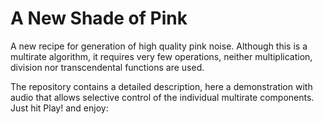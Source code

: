 A New Shade of Pink
==============

A new recipe for generation of high quality pink noise. 
Although this is a multirate algorithm, it requires very few operations,
neither multiplication, division nor transcendental functions are used. 

The repository contains a detailed description, here a demonstration with audio that allows selective control of the individual multirate components.
Just hit Play! and enjoy:
   
    
<script>
var draw = 0;
var img;


var noisy   = 0;
var newnoisy= 0;
var newmask = 0x1FFF;
var mask    = 0x1FFF;
var offset  = 0;



function makemask()
{
  	var i,Text="Mask:",m=0;
	for (i=0; i<13; i++)
        if (document.sources.elements[i].checked)
            m |= (1<<i);
    newmask = m;
    fplot();
}
document.write('<form name="sources">\n');
for(var i=0; i<13; i++)
{
	var k = 12-i;
	if(k != 0) 

document.write('<input type=checkbox checked onClick="makemask()">&nbsp' + k + '&nbsp\n');
 	else	document.write('&nbsp<input type=checkbox checked onClick="makemask()">&nbspFIR&nbsp\n');
}
document.write('&nbsp<input type=checkbox onClick="noisectl()">&nbspPlay!\n');
document.write('</form>\n');

var nreg = 0xD0D0FACE;
var lfsr = 0xD0D0FACE;
var dec  = 0x0CCC;
var inc  = 0x0CCC;
var accu = 0;
var cnt = 0;

var pseq = [
            0x00,0x80,0x40,0x80,0x20,0x80,0x40,0x80,0x10,0x80,0x40,0x80,0x20,0x80,0x40,0x80,
            0x08,0x80,0x40,0x80,0x20,0x80,0x40,0x80,0x10,0x80,0x40,0x80,0x20,0x80,0x40,0x80,
            0x04,0x80,0x40,0x80,0x20,0x80,0x40,0x80,0x10,0x80,0x40,0x80,0x20,0x80,0x40,0x80,
            0x08,0x80,0x40,0x80,0x20,0x80,0x40,0x80,0x10,0x80,0x40,0x80,0x20,0x80,0x40,0x80,
            0x02,0x80,0x40,0x80,0x20,0x80,0x40,0x80,0x10,0x80,0x40,0x80,0x20,0x80,0x40,0x80,
            0x08,0x80,0x40,0x80,0x20,0x80,0x40,0x80,0x10,0x80,0x40,0x80,0x20,0x80,0x40,0x80,
            0x04,0x80,0x40,0x80,0x20,0x80,0x40,0x80,0x10,0x80,0x40,0x80,0x20,0x80,0x40,0x80,
            0x08,0x80,0x40,0x80,0x20,0x80,0x40,0x80,0x10,0x80,0x40,0x80,0x20,0x80,0x40,0x80,
            0x01,0x80,0x40,0x80,0x20,0x80,0x40,0x80,0x10,0x80,0x40,0x80,0x20,0x80,0x40,0x80,
            0x08,0x80,0x40,0x80,0x20,0x80,0x40,0x80,0x10,0x80,0x40,0x80,0x20,0x80,0x40,0x80,
            0x04,0x80,0x40,0x80,0x20,0x80,0x40,0x80,0x10,0x80,0x40,0x80,0x20,0x80,0x40,0x80,
            0x08,0x80,0x40,0x80,0x20,0x80,0x40,0x80,0x10,0x80,0x40,0x80,0x20,0x80,0x40,0x80,
            0x02,0x80,0x40,0x80,0x20,0x80,0x40,0x80,0x10,0x80,0x40,0x80,0x20,0x80,0x40,0x80,
            0x08,0x80,0x40,0x80,0x20,0x80,0x40,0x80,0x10,0x80,0x40,0x80,0x20,0x80,0x40,0x80,
            0x04,0x80,0x40,0x80,0x20,0x80,0x40,0x80,0x10,0x80,0x40,0x80,0x20,0x80,0x40,0x80,
            0x08,0x80,0x40,0x80,0x20,0x80,0x40,0x80,0x10,0x80,0x40,0x80,0x20,0x80,0x40,0x80
            ];

//var pfir = [1.19952,0.1639427,0,0.0199870,0,0.0086181,0,0.0051455];
//var pfir =   [1.19016147,0.16090963,0.00209673,0.02437414,-0.00142806,0.00633615,0.00072911,0.00323382];
var pfir8 =  [1.190303,0.162685,0.002433,0.025560,-0.001321,0.007357,0.002008,0.004408];
var pfir9 =  [1.190866,0.162774,0.002376,0.025599,-0.001364,0.007410,0.001939,0.004590,-0.001298];
var pfir10 = [1.191811,0.163642,0.003218,0.026382,-0.000618,0.008099,0.002588,0.005224,-0.000781,0.001425];
var pfir12 = [1.190566,0.162580,0.002208,0.025475,-0.001522,0.007322,0.001774,0.004529,-0.001561,0.000776,-0.000486,0.002017];

var pfir = pfir8;

var pfirtab = new Array();
var pflta   = new Array();
var pfltb   = new Array();
var pfirscale = 2048.0/65536.0;	//4096.0/65536.0;

var pscale   = 1.0/65536.0;

// precalculate all possible 8-tap fir outputs
for(var i=0; i<256; i++)
{
	var p = 0;
	for(var m=0; m<8; m++)
	{
		if(i & (1<<m))	p += pfir8[m];
        else            p -= pfir8[m];
    }
	pfirtab[i] = p * pfirscale ;
}

// precalculate all possible 12-tap fir outputs
for(var i=0; i<0x40; i++)
{
	var a = 0,b = 0;
	for(var m=0; m<6; m++)
	{
		if(i & (1<<m))
		{	
			a += pfir12[m];
			b += pfir12[m+6];
		}
        else
        {	
			a -= pfir12[m];
			b -= pfir12[m+6];
		}
        
    }
	pflta[i] = a * pfirscale ;
	pfltb[i] = b * pfirscale ;
}

/*
// pink noise generator
pink = function(e)
{
    var leftOut = e.outputBuffer.getChannelData(0);
    var rightOut = e.outputBuffer.getChannelData(1);
    
    var bit;
	
    for (var i = 0; i < leftOut.length; i += 16)
    {
        bit = lfsr >> 31;
        dec &= ~pseq[cnt];
        lfsr <<= 1;
        dec |= inc & pseq[cnt];
        inc ^= bit & pseq[cnt];
        accu -= dec;
        lfsr ^= bit & 0x46000001;
        accu += inc;
		leftOut[i] = accu * pscale + pflta[lfsr & 0x3F] + pfltb[lfsr >> 6 & 0x3F];
        
		cnt = (cnt + 1) & 0x0FF;
        
 		bit   = lfsr >> 31;        dec &= ~0x0800;
        lfsr <<= 1;                dec |= inc & 0x0800;
        inc ^= bit  & 0x0800;      accu -= dec;
        lfsr ^= bit & 0x46000001;  accu += inc;
		leftOut[i+1] = accu * pscale + pflta[lfsr & 0x3F] + pfltb[lfsr >> 6 & 0x3F];
        
		bit   = lfsr >> 31;        dec &= ~0x0400;
        lfsr <<= 1;                dec |= inc & 0x0400;
        inc ^= bit  & 0x0400;      accu -= dec;
        lfsr ^= bit & 0x46000001;  accu += inc;
		leftOut[i+2] = accu * pscale + pflta[lfsr & 0x3F] + pfltb[lfsr >> 6 & 0x3F];
        
		bit   = lfsr >> 31;        dec &= ~0x0800;
        lfsr <<= 1;                dec |= inc & 0x0800;
        inc ^= bit  & 0x0800;      accu -= dec;
        lfsr ^= bit & 0x46000001;  accu += inc;
		leftOut[i+3] = accu * pscale + pflta[lfsr & 0x3F] + pfltb[lfsr >> 6 & 0x3F];
        
		bit   = lfsr >> 31;        dec &= ~0x0200;
        lfsr <<= 1;                dec |= inc & 0x0200;
        inc ^= bit  & 0x0200;      accu -= dec;
        lfsr ^= bit & 0x46000001;  accu += inc;
		leftOut[i+4] = accu * pscale + pflta[lfsr & 0x3F] + pfltb[lfsr >> 6 & 0x3F];
        
		bit   = lfsr >> 31;        dec &= ~0x0800;
        lfsr <<= 1;                dec |= inc & 0x0800;
        inc ^= bit  & 0x0800;      accu -= dec;
        lfsr ^= bit & 0x46000001;  accu += inc;
		leftOut[i+5] = accu * pscale + pflta[lfsr & 0x3F] + pfltb[lfsr >> 6 & 0x3F];
        
		bit   = lfsr >> 31;        dec &= ~0x0400;
        lfsr <<= 1;                dec |= inc & 0x0400;
        inc ^= bit  & 0x0400;      accu -= dec;
        lfsr ^= bit & 0x46000001;  accu += inc;
		leftOut[i+6] = accu * pscale + pflta[lfsr & 0x3F] + pfltb[lfsr >> 6 & 0x3F];
        
		bit   = lfsr >> 31;        dec &= ~0x0800;
        lfsr <<= 1;                dec |= inc & 0x0800;
        inc ^= bit  & 0x0800;      accu -= dec;
        lfsr ^= bit & 0x46000001;  accu += inc;
		leftOut[i+7] = accu * pscale + pflta[lfsr & 0x3F] + pfltb[lfsr >> 6 & 0x3F];
        
		bit   = lfsr >> 31;        dec &= ~0x0100;
        lfsr <<= 1;                dec |= inc & 0x0100;
        inc ^= bit  & 0x0100;      accu -= dec;
        lfsr ^= bit & 0x46000001;  accu += inc;
		leftOut[i+8] = accu * pscale + pflta[lfsr & 0x3F] + pfltb[lfsr >> 6 & 0x3F];
        
		bit   = lfsr >> 31;        dec &= ~0x0800;
        lfsr <<= 1;                dec |= inc & 0x0800;
        inc ^= bit  & 0x0800;      accu -= dec;
        lfsr ^= bit & 0x46000001;  accu += inc;
		leftOut[i+9] = accu * pscale + pflta[lfsr & 0x3F] + pfltb[lfsr >> 6 & 0x3F];
        
		bit   = lfsr >> 31;        dec &= ~0x0400;
        lfsr <<= 1;                dec |= inc & 0x0400;
        inc ^= bit  & 0x0400;      accu -= dec;
        lfsr ^= bit & 0x46000001;  accu += inc;
		leftOut[i+10] = accu * pscale + pflta[lfsr & 0x3F] + pfltb[lfsr >> 6 & 0x3F];
        
		bit   = lfsr >> 31;        dec &= ~0x0800;
        lfsr <<= 1;                dec |= inc & 0x0800;
        inc ^= bit  & 0x0800;      accu -= dec;
        lfsr ^= bit & 0x46000001;  accu += inc;
		leftOut[i+11] = accu * pscale + pflta[lfsr & 0x3F] + pfltb[lfsr >> 6 & 0x3F];
        
		bit   = lfsr >> 31;        dec &= ~0x0200;
        lfsr <<= 1;                dec |= inc & 0x0200;
        inc ^= bit  & 0x0200;      accu -= dec;
        lfsr ^= bit & 0x46000001;  accu += inc;
		leftOut[i+12] = accu * pscale + pflta[lfsr & 0x3F] + pfltb[lfsr >> 6 & 0x3F];
        
		bit   = lfsr >> 31;        dec &= ~0x0800;
        lfsr <<= 1;                dec |= inc & 0x0800;
        inc ^= bit  & 0x0800;      accu -= dec;
        lfsr ^= bit & 0x46000001;  accu += inc;
		leftOut[i+13] = accu * pscale + pflta[lfsr & 0x3F] + pfltb[lfsr >> 6 & 0x3F];
        
		bit   = lfsr >> 31;        dec &= ~0x0400;
        lfsr <<= 1;                dec |= inc & 0x0400;
        inc ^= bit  & 0x0400;      accu -= dec;
        lfsr ^= bit & 0x46000001;  accu += inc;
		leftOut[i+14] = accu * pscale + pflta[lfsr & 0x3F] + pfltb[lfsr >> 6 & 0x3F];
        
		bit   = lfsr >> 31;        dec &= ~0x0800;
        lfsr <<= 1;                dec |= inc & 0x0800;
        inc ^= bit  & 0x0800;      accu -= dec;
        lfsr ^= bit & 0x46000001;  accu += inc;
		leftOut[i+15] = accu * pscale + pflta[lfsr & 0x3F] + pfltb[lfsr >> 6 & 0x3F];
    }
    // dump copy
    for (var i = 0; i < rightOut.length; i += 4)
    {
        rightOut[i]   = leftOut[i];
        rightOut[i+1] = leftOut[i+1];
        rightOut[i+2] = leftOut[i+2];
        rightOut[i+3] = leftOut[i+3];
    }
};
*/
// pink noise generator with masking of individual sources
pinkmasked = function(e)
{
    var leftOut = e.outputBuffer.getChannelData(0);
//    var rightOut = e.outputBuffer.getChannelData(1);
    
    var bit;
    
	if(mask != newmask)		// idle slot once every 4k samples - use for building mask and offset
	{
		mask = newmask;
		offset = 0;
		for(var b=0x0800; b>0; b>>=1)
		{
			if(!(mask & b))
			{
				if(inc & b) offset -= 0x0800;
				else        offset += 0x0800;
			}
		}
	}
    
    if(noisy == 0)
    {
        for (var i = 0; i < leftOut.length; i += 2)
        {
//            rightOut[i]   = 0;
            leftOut[i]    = 0;
//            rightOut[i+1] = 0;
            leftOut[i+1]  = 0;
        }
        if(draw)
        	cx.putImageData(img,0,0);
        draw = 0;
        return;
    }
//	pflta[lfsr & 0x3F] + pfltb[lfsr >> 6 & 0x3F];
	
    if(mask & 0x1000)		// highest rate included?
    {
        for (var i = 0; i < leftOut.length; i += 16)
        {
            cnt = (cnt + 1) & 0x0FF;
           
            bit = lfsr >> 31;
            dec &= ~pseq[cnt];
            lfsr <<= 1;
            dec |= inc & pseq[cnt];
            inc ^= bit & (pseq[cnt] & mask);
            accu -= dec;
            lfsr ^= bit & 0x46000001;
            accu += inc;
            leftOut[i] = (accu + offset) * pscale + pflta[lfsr & 0x3F] + pfltb[lfsr >> 6 & 0x3F];
            
            bit   = lfsr >> 31;        dec &= ~0x0800;
            lfsr <<= 1;                dec |= inc & 0x0800;
            inc ^= bit  & (0x0800 & mask);  accu -= dec;
            lfsr ^= bit & 0x46000001;  accu += inc;
            leftOut[i+1] = (accu + offset) * pscale + pflta[lfsr & 0x3F] + pfltb[lfsr >> 6 & 0x3F];
            
            bit   = lfsr >> 31;        dec &= ~0x0400;
            lfsr <<= 1;                dec |= inc & 0x0400;
            inc ^= bit  & (0x0400 & mask);      accu -= dec;
            lfsr ^= bit & 0x46000001;  accu += inc;
            leftOut[i+2] = (accu + offset) * pscale + pflta[lfsr & 0x3F] + pfltb[lfsr >> 6 & 0x3F];
            
            bit   = lfsr >> 31;        dec &= ~0x0800;
            lfsr <<= 1;                dec |= inc & 0x0800;
            inc ^= bit  & (0x0800 & mask);      accu -= dec;
            lfsr ^= bit & 0x46000001;  accu += inc;
            leftOut[i+3] = (accu + offset) * pscale + pflta[lfsr & 0x3F] + pfltb[lfsr >> 6 & 0x3F];
            
            bit   = lfsr >> 31;        dec &= ~0x0200;
            lfsr <<= 1;                dec |= inc & 0x0200;
            inc ^= bit  & (0x0200 & mask);      accu -= dec;
            lfsr ^= bit & 0x46000001;  accu += inc;
            leftOut[i+4] = (accu + offset) * pscale + pflta[lfsr & 0x3F] + pfltb[lfsr >> 6 & 0x3F];
            
            bit   = lfsr >> 31;        dec &= ~0x0800;
            lfsr <<= 1;                dec |= inc & 0x0800;
            inc ^= bit  & (0x0800 & mask);      accu -= dec;
            lfsr ^= bit & 0x46000001;  accu += inc;
            leftOut[i+5] = (accu + offset) * pscale + pflta[lfsr & 0x3F] + pfltb[lfsr >> 6 & 0x3F];
            
            bit   = lfsr >> 31;        dec &= ~0x0400;
            lfsr <<= 1;                dec |= inc & 0x0400;
            inc ^= bit  & (0x0400 & mask);      accu -= dec;
            lfsr ^= bit & 0x46000001;  accu += inc;
            leftOut[i+6] = (accu + offset) * pscale + pflta[lfsr & 0x3F] + pfltb[lfsr >> 6 & 0x3F];
            
            bit   = lfsr >> 31;        dec &= ~0x0800;
            lfsr <<= 1;                dec |= inc & 0x0800;
            inc ^= bit  & (0x0800 & mask);      accu -= dec;
            lfsr ^= bit & 0x46000001;  accu += inc;
            leftOut[i+7] = (accu + offset) * pscale + pflta[lfsr & 0x3F] + pfltb[lfsr >> 6 & 0x3F];
            
            bit   = lfsr >> 31;        dec &= ~0x0100;
            lfsr <<= 1;                dec |= inc & 0x0100;
            inc ^= bit  & (0x0100 & mask);      accu -= dec;
            lfsr ^= bit & 0x46000001;  accu += inc;
            leftOut[i+8] = (accu + offset) * pscale + pflta[lfsr & 0x3F] + pfltb[lfsr >> 6 & 0x3F];
            
            bit   = lfsr >> 31;        dec &= ~0x0800;
            lfsr <<= 1;                dec |= inc & 0x0800;
            inc ^= bit  & (0x0800 & mask);      accu -= dec;
            lfsr ^= bit & 0x46000001;  accu += inc;
            leftOut[i+9] = (accu + offset) * pscale + pflta[lfsr & 0x3F] + pfltb[lfsr >> 6 & 0x3F];
            
            bit   = lfsr >> 31;        dec &= ~0x0400;
            lfsr <<= 1;                dec |= inc & 0x0400;
            inc ^= bit  & (0x0400 & mask);      accu -= dec;
            lfsr ^= bit & 0x46000001;  accu += inc;
            leftOut[i+10] = (accu + offset) * pscale + pflta[lfsr & 0x3F] + pfltb[lfsr >> 6 & 0x3F];
            
            bit   = lfsr >> 31;        dec &= ~0x0800;
            lfsr <<= 1;                dec |= inc & 0x0800;
            inc ^= bit  & (0x0800 & mask);      accu -= dec;
            lfsr ^= bit & 0x46000001;  accu += inc;
            leftOut[i+11] = (accu + offset) * pscale + pflta[lfsr & 0x3F] + pfltb[lfsr >> 6 & 0x3F];
            
            bit   = lfsr >> 31;        dec &= ~0x0200;
            lfsr <<= 1;                dec |= inc & 0x0200;
            inc ^= bit  & (0x0200 & mask);      accu -= dec;
            lfsr ^= bit & 0x46000001;  accu += inc;
            leftOut[i+12] = (accu + offset) * pscale + pflta[lfsr & 0x3F] + pfltb[lfsr >> 6 & 0x3F];
            
            bit   = lfsr >> 31;        dec &= ~0x0800;
            lfsr <<= 1;                dec |= inc & 0x0800;
            inc ^= bit  & (0x0800 & mask);      accu -= dec;
            lfsr ^= bit & 0x46000001;  accu += inc;
            leftOut[i+13] = (accu + offset) * pscale + pflta[lfsr & 0x3F] + pfltb[lfsr >> 6 & 0x3F];
            
            bit   = lfsr >> 31;        dec &= ~0x0400;
            lfsr <<= 1;                dec |= inc & 0x0400;
            inc ^= bit  & (0x0400 & mask);      accu -= dec;
            lfsr ^= bit & 0x46000001;  accu += inc;
            leftOut[i+14] = (accu + offset) * pscale + pflta[lfsr & 0x3F] + pfltb[lfsr >> 6 & 0x3F];
            
            bit   = lfsr >> 31;        dec &= ~0x0800;
            lfsr <<= 1;                dec |= inc & 0x0800;
            inc ^= bit  & (0x0800 & mask);      accu -= dec;
            lfsr ^= bit & 0x46000001;  accu += inc;
            leftOut[i+15] = (accu + offset) * pscale + pflta[lfsr & 0x3F] + pfltb[lfsr >> 6 & 0x3F];
        }
    }
    else
    {
        for (var i = 0; i < leftOut.length; i += 16)
        {
            cnt = (cnt + 1) & 0x0FF;
            
            if(cnt == 0 && mask != newmask)		// idle slot once every 4k samples - use for building mask and offset
            {
                mask = newmask;
                offset = 0;
                for(var b=0x0800; b>0; b>>=1)
                {
                    if(inc & b) offset += 0x0800;
                    else        offset -= 0x0800;
                }
            }
            bit = lfsr >> 31;
            dec &= ~pseq[cnt];
            lfsr <<= 1;
            dec |= inc & pseq[cnt];
            inc ^= bit & (pseq[cnt] & mask);
            accu -= dec;
            lfsr ^= bit & 0x46000001;
            accu += inc;
            leftOut[i] = (accu + offset) * pscale;
            
            bit   = lfsr >> 31;        dec &= ~0x0800;
            lfsr <<= 1;                dec |= inc & 0x0800;
            inc ^= bit  & (0x0800 & mask);  accu -= dec;
            lfsr ^= bit & 0x46000001;  accu += inc;
            leftOut[i+1] = (accu + offset) * pscale;
            
            bit   = lfsr >> 31;        dec &= ~0x0400;
            lfsr <<= 1;                dec |= inc & 0x0400;
            inc ^= bit  & (0x0400 & mask);      accu -= dec;
            lfsr ^= bit & 0x46000001;  accu += inc;
            leftOut[i+2] = (accu + offset) * pscale;
            
            bit   = lfsr >> 31;        dec &= ~0x0800;
            lfsr <<= 1;                dec |= inc & 0x0800;
            inc ^= bit  & (0x0800 & mask);      accu -= dec;
            lfsr ^= bit & 0x46000001;  accu += inc;
            leftOut[i+3] = (accu + offset) * pscale;
            
            bit   = lfsr >> 31;        dec &= ~0x0200;
            lfsr <<= 1;                dec |= inc & 0x0200;
            inc ^= bit  & (0x0200 & mask);      accu -= dec;
            lfsr ^= bit & 0x46000001;  accu += inc;
            leftOut[i+4] = (accu + offset) * pscale;
            
            bit   = lfsr >> 31;        dec &= ~0x0800;
            lfsr <<= 1;                dec |= inc & 0x0800;
            inc ^= bit  & (0x0800 & mask);      accu -= dec;
            lfsr ^= bit & 0x46000001;  accu += inc;
            leftOut[i+5] = (accu + offset) * pscale;
            
            bit   = lfsr >> 31;        dec &= ~0x0400;
            lfsr <<= 1;                dec |= inc & 0x0400;
            inc ^= bit  & (0x0400 & mask);      accu -= dec;
            lfsr ^= bit & 0x46000001;  accu += inc;
            leftOut[i+6] = (accu + offset) * pscale;
            
            bit   = lfsr >> 31;        dec &= ~0x0800;
            lfsr <<= 1;                dec |= inc & 0x0800;
            inc ^= bit  & (0x0800 & mask);      accu -= dec;
            lfsr ^= bit & 0x46000001;  accu += inc;
            leftOut[i+7] = (accu + offset) * pscale;
            
            bit   = lfsr >> 31;        dec &= ~0x0100;
            lfsr <<= 1;                dec |= inc & 0x0100;
            inc ^= bit  & (0x0100 & mask);      accu -= dec;
            lfsr ^= bit & 0x46000001;  accu += inc;
            leftOut[i+8] = (accu + offset) * pscale;
            
            bit   = lfsr >> 31;        dec &= ~0x0800;
            lfsr <<= 1;                dec |= inc & 0x0800;
            inc ^= bit  & (0x0800 & mask);      accu -= dec;
            lfsr ^= bit & 0x46000001;  accu += inc;
            leftOut[i+9] = (accu + offset) * pscale;
            
            bit   = lfsr >> 31;        dec &= ~0x0400;
            lfsr <<= 1;                dec |= inc & 0x0400;
            inc ^= bit  & (0x0400 & mask);      accu -= dec;
            lfsr ^= bit & 0x46000001;  accu += inc;
            leftOut[i+10] = (accu + offset) * pscale;
            
            bit   = lfsr >> 31;        dec &= ~0x0800;
            lfsr <<= 1;                dec |= inc & 0x0800;
            inc ^= bit  & (0x0800 & mask);      accu -= dec;
            lfsr ^= bit & 0x46000001;  accu += inc;
            leftOut[i+11] = (accu + offset) * pscale;
            
            bit   = lfsr >> 31;        dec &= ~0x0200;
            lfsr <<= 1;                dec |= inc & 0x0200;
            inc ^= bit  & (0x0200 & mask);      accu -= dec;
            lfsr ^= bit & 0x46000001;  accu += inc;
            leftOut[i+12] = (accu + offset) * pscale;
            
            bit   = lfsr >> 31;        dec &= ~0x0800;
            lfsr <<= 1;                dec |= inc & 0x0800;
            inc ^= bit  & (0x0800 & mask);      accu -= dec;
            lfsr ^= bit & 0x46000001;  accu += inc;
            leftOut[i+13] = (accu + offset) * pscale;
            
            bit   = lfsr >> 31;        dec &= ~0x0400;
            lfsr <<= 1;                dec |= inc & 0x0400;
            inc ^= bit  & (0x0400 & mask);      accu -= dec;
            lfsr ^= bit & 0x46000001;  accu += inc;
            leftOut[i+14] = (accu + offset) * pscale;
            
            bit   = lfsr >> 31;        dec &= ~0x0800;
            lfsr <<= 1;                dec |= inc & 0x0800;
            inc ^= bit  & (0x0800 & mask);      accu -= dec;
            lfsr ^= bit & 0x46000001;  accu += inc;
            leftOut[i+15] = (accu + offset) * pscale;
        }
    }
    // dump copy
/*
    for (var i = 0; i < rightOut.length; i += 4)
    {
        rightOut[i]   = leftOut[i];
        rightOut[i+1] = leftOut[i+1];
        rightOut[i+2] = leftOut[i+2];
        rightOut[i+3] = leftOut[i+3];
    }
*/    
    if(draw)
    {
    
    	cx.putImageData(img,0,0);
  		cx.save();
  		cx.globalAlpha = 0.6;
    	var nb = analyzer.frequencyBinCount;
//    	nb = nb * 0.5;
//    	var fd = new Uint8Array(analyzer.frequencyBinCount);
     	analyzer.getByteFrequencyData(fd);
        cx.strokeStyle = '#C000C0';
    	cx.lineWidth = 1; 
    	cx.beginPath();
       
		var pxf = cv.width/Math.log(22050);
		var lgf = 22050/nb;
		var dx = Math.log(lgf) * pxf;
		var yf = (cv.height-10)/256;
		var ymax = cv.height - 10;
        cx.moveTo(dx,ymax-yf*(fd[1])); 
        for(var i=2; i<nb; i++)
    	{
    		var dx = Math.log(i * lgf) * pxf;
    		var dy = ymax-yf*(fd[i]);
    		cx.lineTo(dx,dy);
    	}
        cx.stroke();  
        cx.restore();  
    }
};

// initial test
white = function(e) {
    //  var leftIn = e.inputBuffer.getChannelData(0);
    //  var rightIn = e.inputBuffer.getChannelData(1);
    var leftOut = e.outputBuffer.getChannelData(0);
    var rightOut = e.outputBuffer.getChannelData(1);
    
    for (var i = 0; i < leftOut.length; i++)
    {
        var n = nreg>>31;
        nreg = (nreg<<1) ^ (0x46000001 & n);
        var f = 0.3;
        if(n) f = -f;
        leftOut[i] = f;
        rightOut[i] = f;
    }
};


window.AudioContext = window.AudioContext||window.webkitAudioContext;
// Note that any computer generated sequence is periodic, as a computer can have only a limited number of states. 
var context = new AudioContext();
var processor = context.createScriptProcessor(2048,1,1);
processor.onaudioprocess = pinkmasked;

// correct firefox' different analyzer
var foxhack = ( navigator.userAgent.match(/(Firefox)/g) ? -6 : 0 );

analyzer = context.createAnalyser(2048);
analyzer.smoothingTimeConstant = 0.9;
analyzer.maxDecibels = foxhack-22;
analyzer.minDecibels = foxhack-106;
var fd = new Uint8Array(analyzer.frequencyBinCount);

// check if we run on iOS and need a dummy oscillator
var iOS = ( navigator.userAgent.match(/(iPad|iPhone|iPod)/g) ? true : false );
//var iOS  = true;

if(iOS)
{
	var osc = context.createOscillator();
	osc.type = 0; 				// sine
	osc.connect(processor);		// dummy
}

processor.connect(analyzer);
analyzer.connect(context.destination);

function noisectl()
{
    noisy = document.sources.elements[13].checked;
    if(noisy) 
    {
    	draw = 1;
	}
	
    if(iOS)
    {
    	if(noisy) osc.noteOn(0);
    	else      osc.noteOff(0);
    }
}

document.write('<canvas id="c3" width="650" height="300"></canvas>\n');

var cv = document.getElementById('c3');
var cx = cv.getContext('2d');
cx.font         = 'Normal 11px Sans-Serif';

hz = function(f)
{
    var z = 0;
    var im = 0;
    var re = pfir[0];
    for(var i=1; i<8; i++)
    {
        z -= f;
        im += Math.sin(z) * pfir[i];
        re += Math.cos(z) * pfir[i];
    }
    return im * im + re * re * 0.67;
}

mag = function(x,n)
{
    if(x < 0) return  0;
    if(n==1) 
    {
//    	return hz(x);
  		x = hz(x);
  		x = 8.68588963806504 * Math.log(x);
        return x;
    } 
    x = Math.sin(n*x)/(n*Math.sin(x));
    x = 8.68588963806504 * Math.log(Math.pow(n,0.5) * x * x);
    return x;
}

hf = function(f)
{
    if(f < 0) return  0;
    var x = 0;
    
    for(var i=0; i<12; i++)
    {
        if(newmask & (1<<i))
        {
            var n = 0x01000>>i;
            var b = Math.sin(n*f)/(n*Math.sin(f));
            b *= b;
            x += n * b * b;
        }
    }
    if(newmask & 0x1000)
    {
        var h = hz(f);
        x += h * h;
    }
    
    if(x <= 0) return 0;
    x = 8.68588963806504 * Math.log(x) * 0.5;
    return x;
}
function fplot()
{
	draw = 0;
    cx.clearRect(0,0,cv.width,cv.height);
    // paint log grid, x axis first
    // should start real low at about 5 Hz
    // so 1 2 3 4 5 6 7 8 9 10 20 30 40 50 60 70 80 90 100 200
    // or 1       5         10          50             100
    //
    var inc = 1;
    var ii  = 0;
    cx.strokeStyle = '#000000';
    cx.lineWidth = 1;
    cx.textAlign = 'center';
    var x = 0;
    var y = 0;
    //        cx.textBaseline = 'middle';
    for(var i = 1; i<=20000; i+=inc)
    {
        x = Math.log(i)*cv.width/Math.log(22050);
        
        if((ii == 9) || (ii == 1) || (ii == 4) || (i == 1))
        {
            if(i < 1000)
                cx.fillText(i,x+2,cv.height);
            else
            {
            	if(i > 15000) x-=4;
                cx.fillText(i/1000 + "K",x,cv.height);
            }
            cx.strokeStyle = '#000000';
        }
        else cx.strokeStyle = '#C0C0C0';
        x = Math.round(x)+0.5;
        cx.beginPath();
        cx.moveTo(x,0);
        cx.lineTo(x,cv.height-10);
        cx.stroke();
        ii+=1;
        if(ii >= 10) 
        {
            inc *= 10;
            ii = 1;
        }
    }
    // now the y grid
    cx.strokeStyle = '#000000';
    for(var i=-48; i<=36; i+=6)
    {
        var pos = 1-(48.0+i)/84.0;
        y = (cv.height-10)*pos; 
        y = Math.round(y)+0.5;
        var db = i - 36;
        if(db > -80)
        {
        if(db < -36)
        	cx.fillText(db + " dB",cv.width*0.035,y+10);
        else
        	cx.fillText(db + " dB",cv.width*0.955,y+10);
        }
        //        	else	cx.fillText(i,cv.width/2-6,y+9);
        cx.beginPath();
        cx.moveTo(0,y);
        //       		cx.lineTo(x,y);
        cx.lineTo(cv.width,y);
        cx.stroke();
        
    }
    cx.save();
    cx.rect(0,0,cv.width,cv.height-10);
    cx.stroke();
    cx.clip();
    cx.lineJoin = 'round';
    
    hplot = function()
    {
        cx.strokeStyle = '#000000';
        cx.beginPath();
        y = (42	 - hf(3.1415926/44100)) * (1/84) * (cv.height-10);
        cx.moveTo(0,y);
        cx.lineWidth = 1;
        for(var i = 1; i<cv.width; i++)
        {
        	x = i;
        	// now frequency(x) = 1 for 0, 22050 for width, 
        	frq = Math.pow(22050,i/cv.width);
        	y =  (42 - hf(3.1415926*frq/44100)) * (1/84) * (cv.height-10);
        	cx.lineTo(x,y);
        } 
		cx.stroke();
		cx.lineTo(cv.width,cv.height-10);
		cx.lineTo(0,cv.height); 
		cx.globalAlpha = 0.1;		
		cx.fillStyle = '#000030';
		cx.fill();
		cx.globalAlpha = 1;
    }
    
	var n2col = ["#C000FF","#8000FF","#0000FF","#0070FF","#00C0FF","#00E0C0","#00F000",
			 "#C0E000","#FF8000","#FF0000","#C00000","#800000","#000000"];
    plot = function(i)
    {
		cx.strokeStyle = n2col[i];
		var n =  1<<i;
        cx.beginPath();
        y = (42 - mag(3.1415926/44100,n)) * (1/84) * (cv.height-10);
        cx.moveTo(0,y);
        cx.lineWidth = 1;
        for(var i = 1; i<cv.width; i++)
        {
        	x = i;
        	// now frequency(x) = 1 for 0, 22050 for width, 
        	frq = Math.pow(22050,i/cv.width);
        	y =  (42 - mag(3.1415926*frq/44100,n)) * (1/84) * (cv.height-10);
        	
        	cx.lineTo(x,y);
        } 
		cx.stroke();
    }
    hplot();
    for(var i=0; i<=12; i++)	if(newmask & (0x01000>>i)) plot(i); 
    cx.restore();
    img = cx.getImageData(0,0,cv.width,cv.height);
    draw = 1;
}
fplot();

</script>